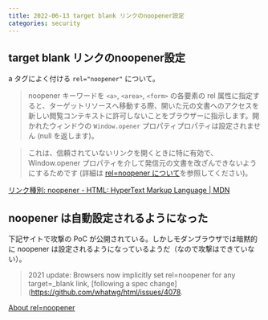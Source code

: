 ```yaml
---
title: 2022-06-13 target blank リンクのnoopener設定
categories: security
---
```


## target blank リンクのnoopener設定

a タグによく付ける `rel="noopener"` について。

> noopener キーワードを `<a>`, `<area>`, `<form>` の各要素の rel 属性に指定すると、ターゲットリソースへ移動する際、開いた元の文書へのアクセスを新しい閲覧コンテキストに許可しないことをブラウザーに指示します。開かれたウィンドウの `Window.opener` プロパティプロパティは設定されません (null を返します)。

> これは、信頼されていないリンクを開くときに特に有効で、 Window.opener プロパティを介して発信元の文書を改ざんできないようにするためです (詳細は [rel=noopener について](https://mathiasbynens.github.io/rel-noopener/)を参照してください)。

[リンク種別: noopener - HTML: HyperText Markup Language \| MDN](https://developer.mozilla.org/ja/docs/Web/HTML/Link_types/noopener)

## noopener は自動設定されるようになった

下記サイトで攻撃の PoC が公開されている。しかしモダンブラウザでは暗黙的に noopener は設定されるようになっているようだ（なので攻撃はできていない）。

> 2021 update: Browsers now implicitly set rel=noopener for any target=\_blank link, [following a spec change](https://github.com/whatwg/html/issues/4078.

[About rel=noopener](https://mathiasbynens.github.io/rel-noopener/)
